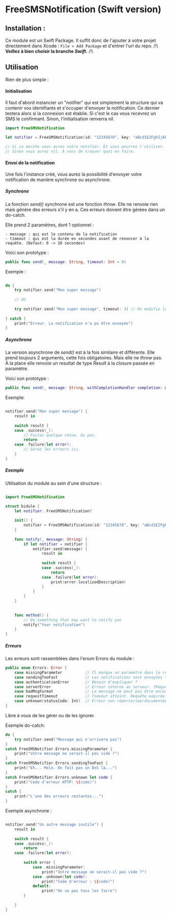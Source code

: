 # FreeSMSNotification (Swift version)

## Installation :
Ce module est un Swift Package. Il suffit donc de l'ajouter à votre projet directement dans Xcode : `File > Add Package` et d'entrer l'url du repo. /!\ **Veillez à bien choisir la branche *Swift*.** /!\

## Utilisation

Rien de plus simple :


#### Initialisation

Il faut d'abord instancier un "notifier" qui est simplement la structure qui va contenir vos identifiants 
et s'occuper d'envoyer la notification. 
Ce dernier testera alors si la connexion est établie. Si c'est le cas vous recevrez un SMS le confirmant.
Sinon, l'initialisation renverra nil.

```swift
import FreeSMSNotification

let notifier = FreeSMSNotification(id: "12345678", key: "aBcd1E2FghIjKL", application: "App Name")

// Si ça marche vous aurez votre notifier. Et vous pourrez l'utiliser.
// Sinon vous aurez nil. À vous de trouver quoi en faire.

```

#### Envoi de la notification

Une fois l'instance créé, vous aurez la possibilité d'envoyer votre notification de manière synchrone ou asynchrone.

##### Synchrone

La fonction *send()* synchrone est une fonction *throw*. Elle ne renvoie rien mais génère des erreurs s'il y en a. Ces erreurs doivent être gérées dans un do-catch.

Elle prend 2 paramètres, dont 1 optionnel :
    
    - message : qui est le contenu de la notification
    - timeout : qui est la durée en secondes avant de renoncer à la requête. (Defaut: 0 -> 10 secondes)
    
    
Voici son prototype :

```swift
public func send(_ message: String, timeout: Int = 0)
```

Exemple :

```swift

do {
    try notifier.send("Mon super message")
    
    // OU
    
    try notifier.send("Mon super message", timeout: 3) // On modifie le timeout à 3 secondes
    
} catch {
    print("Erreur. La notification n'a pu être envoyée")
}

```

##### Asynchrone

La version asynchrone de *send()* est à la fois similaire et différente. Elle prend toujours 2 arguments, cette fois obligatoires. Mais elle ne *throw* pas. À la place elle renvoie un resultat de type Result à la closure passée en paramètre.

Voici son prototype :

```swift
public func send(_ message: String, withCompletionHandler completion: @escaping (Result<Any?, Errors>) -> Void)
```
Exemple:

```swift

notifier.send("Mon super message") {
    result in
    
    switch result {
    case .success(_):
        // Faites quelque chose. Ou pas.
        return
    case .failure(let error):
        // Gérez les erreurs ici.
    }
}

```

##### Exemple

Utilisation du module au sein d'une structure :

```swift

import FreeSMSNotification

struct bidule {
    let notifier: FreeSMSNotification?
    
    init() {
        notifier = FreeSMSNotification(id: "12345678", key: "aBcd1E2FghIjKL", application: "Hello, world!")
    }
            
    func notify(_ message: String) {
        if let notifier = notifier {
            notifier.send(message) {
                result in
                        
                switch result {
                case .success(_):
                    return
                case .failure(let error):
                    print(error.localizedDescription)
                }
            }
        }
    }
            
            
    func method() {
        // Do something that may want to notify you
        notify("Your notification")
    }
}
```

##### Erreurs

Les erreurs sont rassemblées dans l'enum Errors du module : 

```swift
public enum Errors: Error {
    case missingParameter          // Il manque un paramètre dans la requête (exemple: message vide)
    case sendingTooFast            // Les notifications sont envoyées trop vite. Il y a un anti-flood.
    case authenticationError       // Besoin d'expliquer ?
    case serverError               // Erreur interne au serveur. (Requête mal formée ? Plantage serveur ?...)
    case badMsgFormat              // Le message ne peut pas être encodé correctement
    case requestTimeout            // Timeout atteint. Requête expirée.
    case unknown(statusCode: Int)  // Erreur non répertoriée/documentée. Renvoie le status_code HTTP.
}
```

Libre à vous de les gérer ou de les ignorer.

Exemple do-catch:

```swift
do {
    try notifier.send("Message qui n'arrivera pas")
}
catch FreeSMSNotifier.Errors.missingParameter {
    print("Votre message ne serait-il pas vide ?")
}
catch FreeSMSNotifier.Errors.sendingTooFast {
    print("Eh... Molo. On fait pas un DoS là...")
}
catch FreeSMSNotifier.Errors.unknown let code {
    print("Code d'erreur HTTP: \(code)")
}
catch {
    print("L'une des erreurs restantes...")
}
```
Exemple asynchrone :

```swift

notifier.send("Un autre message inutile") {
    result in
    
    switch result {
    case .success(_):
        return
    case .failure(let error):
    
        switch error {
            case .missingParameter:
                print("Votre message ne serait-il pas vide ?")
            case .unknown(let code):
                print("Code d'erreur : \(code)")
            default:
                print("On va pas tous les faire")
        }
        
    }
}
```
